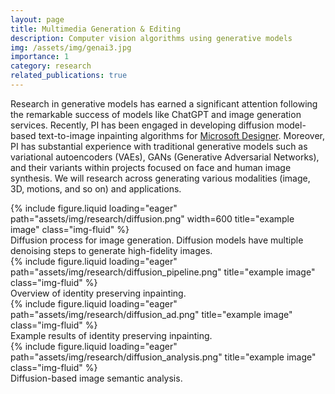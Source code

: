 ```yaml
---
layout: page
title: Multimedia Generation & Editing
description: Computer vision algorithms using generative models
img: /assets/img/genai3.jpg
importance: 1
category: research
related_publications: true
---
```


Research in generative models has earned a significant attention following the remarkable success of models like ChatGPT and image generation services. Recently, PI has been engaged in developing diffusion model-based text-to-image inpainting algorithms for <a href='https://designer.microsoft.com/'>Microsoft Designer</a>.
Moreover, PI has substantial experience with traditional generative models such as variational autoencoders (VAEs), GANs (Generative Adversarial Networks), and their variants within projects focused on face and human image synthesis.
We will research across generating various modalities (image, 3D, motions, and so on) and applications.

<div class="row">
    <div class="col-sm mt-3 mt-md-0">
        {% include figure.liquid loading="eager" path="assets/img/research/diffusion.png" width=600 title="example image" class="img-fluid" %}
    </div>
</div>
<div class="caption">
    Diffusion process for image generation. Diffusion models have multiple denoising steps to generate high-fidelity images.
</div>

<div class="row">
    <div class="col-sm mt-3 mt-md-0">
        {% include figure.liquid loading="eager" path="assets/img/research/diffusion_pipeline.png" title="example image" class="img-fluid" %}
    </div>
</div>
<div class="caption">
    Overview of identity preserving inpainting.
</div>

<div class="row">
    <div class="col-sm mt-3 mt-md-0">
        {% include figure.liquid loading="eager" path="assets/img/research/diffusion_ad.png" title="example image" class="img-fluid" %}
    </div>
</div>
<div class="caption">
    Example results of identity preserving inpainting.
</div>


<div class="row">
    <div class="col-sm mt-3 mt-md-0">
        {% include figure.liquid loading="eager" path="assets/img/research/diffusion_analysis.png" title="example image" class="img-fluid" %}
    </div>
</div>
<div class="caption">
    Diffusion-based image semantic analysis.
</div>

